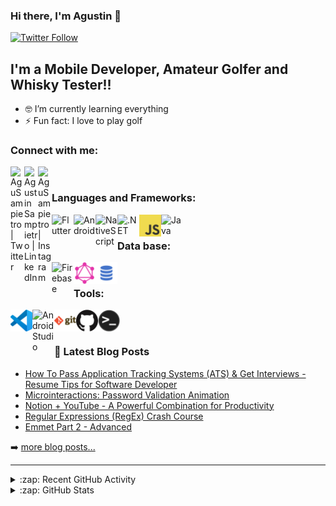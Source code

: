 ### Hi there, I'm Agustin 👋

[![Twitter Follow](https://img.shields.io/twitter/follow/codeSTACKr?color=1DA1F2&logo=twitter&style=for-the-badge)](https://twitter.com/intent/follow?original_referer=https%3A%2F%2Fgithub.com%2FAguSampietro&screen_name=AguSampietro)

## I'm a Mobile Developer, Amateur Golfer and Whisky Tester!!

- 🤓 I’m currently learning everything
- ⚡ Fun fact: I love to play golf

### Connect with me:

[<img align="left" alt="AguSampietro | Twitter" width="22px" src="https://cdn.jsdelivr.net/npm/simple-icons@v3/icons/twitter.svg" />][twitter]
[<img align="left" alt="Agustin Sampietro | LinkedIn" width="22px" src="https://cdn.jsdelivr.net/npm/simple-icons@v3/icons/linkedin.svg" />][linkedin]
[<img align="left" alt="AguSampietro | Instagram" width="22px" src="https://cdn.jsdelivr.net/npm/simple-icons@v3/icons/instagram.svg" />][instagram]

<br />

### Languages and Frameworks:

<img align="left" alt="Flutter" width="35px" src="https://logowik.com/content/uploads/images/flutter5786.jpg" />

<img align="left" alt="Android" width="35px" src="https://www.welivesecurity.com/wp-content/uploads/es-la/2012/12/Logo-Android.png" />

<img align="left" alt="NativeScript" width="35px" src="https://upload.wikimedia.org/wikipedia/commons/4/4f/NativeScript_logo.png" />

<img align="left" alt=".NET" width="35px" src="https://upload.wikimedia.org/wikipedia/commons/0/0e/Microsoft_.NET_logo.png" />

<img align="left" alt="JavaScript" width="35px" src="https://raw.githubusercontent.com/github/explore/80688e429a7d4ef2fca1e82350fe8e3517d3494d/topics/javascript/javascript.png" />

<img align="left" alt="Java" width="35px" src="https://i.blogs.es/8d2420/650_1000_java/1366_2000.png" />

<br />

### Data base:

<img align="left" alt="Firebase" width="35px" src="https://www.gstatic.com/devrel-devsite/prod/v7d29b723aef4d149fe98fb5331f45df163ead31f4cb33149234e59d978e54b1e/firebase/images/touchicon-180.png" />

<img align="left" alt="GraphQL" width="35px" src="https://raw.githubusercontent.com/github/explore/80688e429a7d4ef2fca1e82350fe8e3517d3494d/topics/graphql/graphql.png" />

<img align="left" alt="SQL" width="35px" src="https://raw.githubusercontent.com/github/explore/80688e429a7d4ef2fca1e82350fe8e3517d3494d/topics/sql/sql.png" />


<br />

### Tools:

<img align="left" alt="Visual Studio Code" width="35px" src="https://raw.githubusercontent.com/github/explore/80688e429a7d4ef2fca1e82350fe8e3517d3494d/topics/visual-studio-code/visual-studio-code.png" />

<img align="left" alt="Android Studio" width="35px" src="https://miro.medium.com/max/640/1*SDw6CzFHDnCzdW-wckN9xg.png" />

<img align="left" alt="Git" width="35px" src="https://raw.githubusercontent.com/github/explore/80688e429a7d4ef2fca1e82350fe8e3517d3494d/topics/git/git.png" />

<img align="left" alt="GitHub" width="35px" src="https://raw.githubusercontent.com/github/explore/78df643247d429f6cc873026c0622819ad797942/topics/github/github.png" />

<img align="left" alt="Terminal" width="35px" src="https://raw.githubusercontent.com/github/explore/80688e429a7d4ef2fca1e82350fe8e3517d3494d/topics/terminal/terminal.png" />

<br />
<br />

### 📕 Latest Blog Posts

<!-- BLOG-POST-LIST:START -->
- [How To Pass Application Tracking Systems (ATS) & Get Interviews - Resume Tips for Software Developer](https://dev.to/codestackr/how-to-pass-application-tracking-systems-ats-get-interviews-resume-tips-for-software-developer-4bmo)
- [Microinteractions: Password Validation Animation](https://dev.to/codestackr/microinteractions-password-validation-animation-5629)
- [Notion + YouTube - A Powerful Combination for Productivity](https://dev.to/codestackr/notion-youtube-a-powerful-combination-for-productivity-1def)
- [Regular Expressions (RegEx) Crash Course](https://dev.to/codestackr/regular-expressions-regex-crash-course-248n)
- [Emmet Part 2 - Advanced](https://dev.to/codestackr/emmet-part-2-advanced-4c65)
<!-- BLOG-POST-LIST:END -->

➡️ [more blog posts...](https://codestackr.com)

---

<details>
  <summary>:zap: Recent GitHub Activity</summary>
  
<!--START_SECTION:activity-->
1. 🗣 Commented on [#2](https://github.com/codeSTACKr/portfolio-sass/issues/2) in [codeSTACKr/portfolio-sass](https://github.com/codeSTACKr/portfolio-sass)
2. ❗️ Closed issue [#2](https://github.com/codeSTACKr/portfolio-sass/issues/2) in [codeSTACKr/portfolio-sass](https://github.com/codeSTACKr/portfolio-sass)
3. ❌ Closed PR [#11](https://github.com/codeSTACKr/free-developer-resources/pull/11) in [codeSTACKr/free-developer-resources](https://github.com/codeSTACKr/free-developer-resources)
4. 🗣 Commented on [#11](https://github.com/codeSTACKr/free-developer-resources/issues/11) in [codeSTACKr/free-developer-resources](https://github.com/codeSTACKr/free-developer-resources)
5. 🎉 Merged PR [#10](https://github.com/codeSTACKr/free-developer-resources/pull/10) in [codeSTACKr/free-developer-resources](https://github.com/codeSTACKr/free-developer-resources)
<!--END_SECTION:activity-->

</details>

<details>
  <summary>:zap: GitHub Stats</summary>

  <img align="left" alt="AguSampietro's GitHub Stats" src="https://github-readme-stats.codestackr.vercel.app/api?username=codeSTACKr&show_icons=true&hide_border=true" />

</details>

[twitter]: https://twitter.com/AguSampietro
[youtube]: https://youtube.com/codeSTACKr
[instagram]: https://www.instagram.com/agusampietro/
[linkedin]: https://www.linkedin.com/in/agustin-sampietro-280a1a34/
[webdevplaylist]: https://www.youtube.com/playlist?list=PLkwxH9e_vrAJ0WbEsFA9W3I1W-g_BTsbt
[jsplaylist]: https://www.youtube.com/playlist?list=PLkwxH9e_vrALRJKu7wfXby3MKeflhTu6B
[cssplaylist]: https://www.youtube.com/playlist?list=PLkwxH9e_vrALSdvZuEh6gqQdmDoDIoqz4
[reactplaylist]: https://www.youtube.com/playlist?list=PLkwxH9e_vrAK4TdffpxKY3QGyHCpxFcQ0